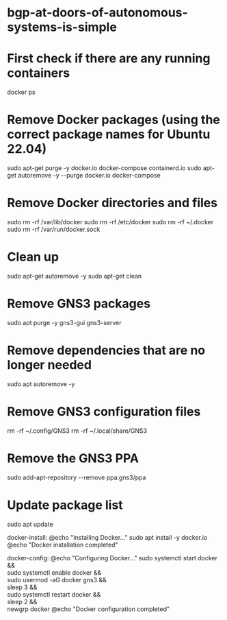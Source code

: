 # bgp-at-doors-of-autonomous-systems-is-simple


# First check if there are any running containers
docker ps

# Remove Docker packages (using the correct package names for Ubuntu 22.04)
sudo apt-get purge -y docker.io docker-compose containerd.io
sudo apt-get autoremove -y --purge docker.io docker-compose

# Remove Docker directories and files
sudo rm -rf /var/lib/docker
sudo rm -rf /etc/docker
sudo rm -rf ~/.docker
sudo rm -rf /var/run/docker.sock

# Clean up
sudo apt-get autoremove -y
sudo apt-get clean


# Remove GNS3 packages
sudo apt purge -y gns3-gui gns3-server

# Remove dependencies that are no longer needed
sudo apt autoremove -y

# Remove GNS3 configuration files
rm -rf ~/.config/GNS3
rm -rf ~/.local/share/GNS3

# Remove the GNS3 PPA
sudo add-apt-repository --remove ppa:gns3/ppa

# Update package list
sudo apt update


docker-install:
	@echo "Installing Docker..."
	sudo apt install -y docker.io
	@echo "Docker installation completed"

docker-config:
	@echo "Configuring Docker..."
	sudo systemctl start docker &&\
	sudo systemctl enable docker &&\
	sudo usermod -aG docker gns3 &&\
	sleep 3 &&\
	sudo systemctl restart docker &&\
	sleep 2 &&\
	newgrp docker
	@echo "Docker configuration completed"